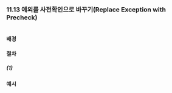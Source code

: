 ### 11.13 예외를 사전확인으로 바꾸기(Replace Exception with Precheck)
``` diff

```

#### 배경

#### 절차
##### (1)

#### 예시
